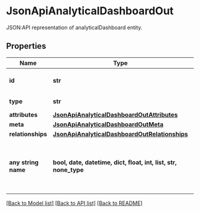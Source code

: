 # JsonApiAnalyticalDashboardOut

JSON:API representation of analyticalDashboard entity.

## Properties
Name | Type | Description | Notes
------------ | ------------- | ------------- | -------------
**id** | **str** | API identifier of an object | 
**type** | **str** | Object type | defaults to "analyticalDashboard"
**attributes** | [**JsonApiAnalyticalDashboardOutAttributes**](JsonApiAnalyticalDashboardOutAttributes.md) |  | [optional] 
**meta** | [**JsonApiAnalyticalDashboardOutMeta**](JsonApiAnalyticalDashboardOutMeta.md) |  | [optional] 
**relationships** | [**JsonApiAnalyticalDashboardOutRelationships**](JsonApiAnalyticalDashboardOutRelationships.md) |  | [optional] 
**any string name** | **bool, date, datetime, dict, float, int, list, str, none_type** | any string name can be used but the value must be the correct type | [optional]

[[Back to Model list]](../README.md#documentation-for-models) [[Back to API list]](../README.md#documentation-for-api-endpoints) [[Back to README]](../README.md)



